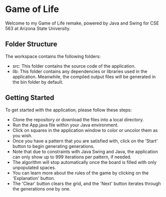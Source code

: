 # Game of Life
Welcome to my Game of Life remake, powered by Java and Swing for CSE 563 at Arizona State University.

## Folder Structure
The workspace contains the following folders:

- src: This folder contains the source code of the application.
- lib: This folder contains any dependencies or libraries used in the application.
Meanwhile, the compiled output files will be generated in the bin folder by default.

## Getting Started
To get started with the application, please follow these steps:

- Clone the repository or download the files into a local directory.
- Run the App.java file within your Java environment.
- Click on squares in the application window to color or uncolor them as you wish.
- Once you have a pattern that you are satisfied with, click on the 'Start' button to begin generating generations.
- Note that due to constraints with Java Swing and Java, the application can only show up to 999 iterations per pattern, if needed.
- The algorithm will stop automatically once the board is filled with only unpopulated spaces.
- You can learn more about the rules of the game by clicking on the 'Explanation' button.
- The 'Clear' button clears the grid, and the 'Next' button iterates through the generations one by one.


 
 
